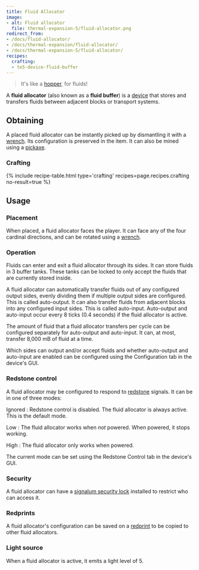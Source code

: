 ```yaml
---
title: Fluid Allocator
image:
- alt: Fluid allocator
  file: thermal-expansion-5/fluid-allocator.png
redirect_from:
- /docs/fluid-allocator/
- /docs/thermal-expansion/fluid-allocator/
- /docs/thermal-expansion-5/fluid-allocator/
recipes:
  crafting:
  - te5-device-fluid-buffer
---
```


> It's like a [hopper](https://minecraft.gamepedia.com/Hopper), for fluids!


A **fluid allocator** (also known as a **fluid buffer**) is a
[device](/docs/1.12/thermal-expansion-5/devices/) that stores and transfers fluids between adjacent
blocks or transport systems.


Obtaining
---------

A placed fluid allocator can be instantly picked up by dismantling it with a
[wrench](/docs/1.12/wrenches/). Its configuration is preserved in the item. It can
also be mined using a [pickaxe](https://minecraft.gamepedia.com/Pickaxe).

### Crafting
{% include recipe-table.html type='crafting' recipes=page.recipes.crafting no-result=true %}


Usage
-----

### Placement
When placed, a fluid allocator faces the player. It can face any of the four
cardinal directions, and can be rotated using a [wrench](/docs/1.12/wrenches/).

### Operation
Fluids can enter and exit a fluid allocator through its sides. It can store
fluids in 3 buffer tanks. These tanks can be locked to only accept the fluids
that are currently stored inside.

A fluid allocator can automatically transfer fluids out of any configured output
sides, evenly dividing them if multiple output sides are configured. This is
called auto-output. It can also transfer fluids from adjacent blocks into any
configured input sides. This is called auto-input. Auto-output and auto-input
occur every 8 ticks (0.4 seconds) if the fluid allocator is active.

The amount of fluid that a fluid allocator transfers per cycle can be configured
separately for auto-output and auto-input. It can, at most, transfer 8,000 mB of
fluid at a time.

Which sides can output and/or accept fluids and whether auto-output and
auto-input are enabled can be configured using the Configuration tab in the
device's GUI.

### Redstone control
A fluid allocator may be configured to respond to
[redstone](https://minecraft.gamepedia.com/Redstone) signals. It can be in one
of three modes:

Ignored
: Redstone control is disabled. The fluid allocator is always active. This is
the default mode.

Low
: The fluid allocator works when *not* powered. When powered, it stops working.

High
: The fluid allocator only works when powered.

The current mode can be set using the Redstone Control tab in the device's GUI.

### Security
A fluid allocator can have a [signalum security
lock](/docs/1.12/thermal-foundation-2/signalum-security-lock/) installed to restrict who can access it.

### Redprints
A fluid allocator's configuration can be saved on a [redprint](/docs/1.12/thermal-foundation-2/redprint/)
to be copied to other fluid allocators.

### Light source
When a fluid allocator is active, it emits a light level of 5.
